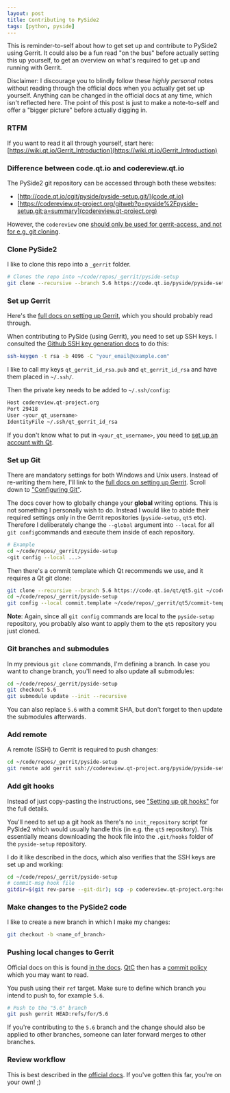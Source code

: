```yaml
---
layout: post
title: Contributing to PySide2
tags: [python, pyside]
---
```


This is reminder-to-self about how to get set up and contribute to PySide2 using Gerrit. It could also be a fun read "on the bus" before actually setting this up yourself, to get an overview on what's required to get up and running with Gerrit.

Disclaimer: I discourage you to blindly follow these _highly personal_ notes without reading through the official docs when you actually get set up yourself. Anything can be changed in the official docs at any time, which isn't reflected here. The point of this post is just to make a note-to-self and offer a "bigger picture" before actually digging in.

<!--more-->

### RTFM

If you want to read it all through yourself, start here: [https://wiki.qt.io/Gerrit_Introduction](https://wiki.qt.io/Gerrit_Introduction)


### Difference between code.qt.io and codereview.qt.io

The PySide2 git repository can be accessed through both these websites:

- [http://code.qt.io/cgit/pyside/pyside-setup.git/](code.qt.io)
- [https://codereview.qt-project.org/gitweb?p=pyside%2Fpyside-setup.git;a=summary](codereview.qt-project.org)

However, the `codereview` one [should only be used for gerrit-access, and not for e.g. git cloning](https://gitter.im/PySide/pyside2?at=59a01d95614889d475869e8e).


### Clone PySide2

I like to clone this repo into a `_gerrit` folder.

```bash
# Clones the repo into ~/code/repos/_gerrit/pyside-setup
git clone --recursive --branch 5.6 https://code.qt.io/pyside/pyside-setup.git ~/code/repos/_gerrit/pyside-setup
```


### Set up Gerrit

Here's the [full docs on setting up Gerrit](https://wiki.qt.io/Setting_up_Gerrit), which you should probably read through.

When contributing to PySide (using Gerrit), you need to set up SSH keys. I consulted the [Github SSH key generation docs](https://help.github.com/articles/generating-a-new-ssh-key-and-adding-it-to-the-ssh-agent/) to do this:

```bash
ssh-keygen -t rsa -b 4096 -C "your_email@example.com"
```

I like to call my keys `qt_gerrit_id_rsa.pub` and `qt_gerrit_id_rsa` and have them placed in `~/.ssh/`.

Then the private key needs to be added to `~/.ssh/config`:

```bash
Host codereview.qt-project.org
Port 29418
User <your_qt_username>
IdentityFile ~/.ssh/qt_gerrit_id_rsa
```

If you don't know what to put in `<your_qt_username>`, you need to [set up an account with Qt](https://login.qt.io/register).


### Set up Git

There are mandatory settings for both Windows and Unix users. Instead of re-writing them here, I'll link to the [full docs on setting up Gerrit](https://wiki.qt.io/Setting_up_Gerrit). Scroll down to ["Configuring Git"](https://wiki.qt.io/Setting_up_Gerrit#Configuring_Git).

The docs cover how to globally change your __global__ writing options. This is not something I personally wish to do. Instead I would like to abide their required settings only in the Gerrit repositories (`pyside-setup`, `qt5` etc). Therefore I deliberately change the `--global` argument into `--local` for all `git config`commands and execute them inside of each repository.

```bash
# Example
cd ~/code/repos/_gerrit/pyside-setup
<git config --local ...>
```

Then there's a commit template which Qt recommends we use, and it requires a Qt git clone:

```bash
git clone --recursive --branch 5.6 https://code.qt.io/qt/qt5.git ~/code/repos/_gerrit/qt5
cd ~/code/repos/_gerrit/pyside-setup
git config --local commit.template ~/code/repos/_gerrit/qt5/commit-template
```

**Note**: Again, since all `git config` commands are local to the `pyside-setup` repository, you probably also want to apply them to the `qt5` repository you just cloned.


### Git branches and submodules

In my previous `git clone` commands, I'm defining a branch. In case you want to change branch, you'll need to also update all submodules:

```bash
cd ~/code/repos/_gerrit/pyside-setup
git checkout 5.6
git submodule update --init --recursive
```

You can also replace `5.6` with a commit SHA, but don't forget to then update the submodules afterwards.


### Add remote

A remote (SSH) to Gerrit is required to push changes:

```bash
cd ~/code/repos/_gerrit/pyside-setup
git remote add gerrit ssh://codereview.qt-project.org/pyside/pyside-setup
```


### Add git hooks

Instead of just copy-pasting the instructions, see ["Setting up git hooks"](https://wiki.qt.io/Setting_up_Gerrit#Setting_up_git_hooks) for the full details.

You'll need to set up a git hook as there's no `init_repository` script for PySide2 which would usually handle this (in e.g. the `qt5` repository). This essentially means downloading the hook file into the `.git/hooks` folder of the `pyside-setup` repository.

I do it like described in the docs, which also verifies that the SSH keys are set up and working:

```bash
cd ~/code/repos/_gerrit/pyside-setup
# commit-msg hook file
gitdir=$(git rev-parse --git-dir); scp -p codereview.qt-project.org:hooks/commit-msg ${gitdir}/hooks/
```

### Make changes to the PySide2 code

I like to create a new branch in which I make my changes:

```bash
git checkout -b <name_of_branch>
```

### Pushing local changes to Gerrit

Official docs on this is found [in the docs](https://wiki.qt.io/Gerrit_Introduction). [QtC](http://qt.io) then has a [commit policy](https://wiki.qt.io/Commit_Policy) which you may want to read.

You push using their `ref` target. Make sure to define which branch you intend to push to, for example `5.6`.

```bash
# Push to the "5.6" branch
git push gerrit HEAD:refs/for/5.6
```

If you're contributing to the `5.6` branch and the change should also be applied to other branches, someone can later forward merges to other branches.


### Review workflow

This is best described in the [official docs](https://wiki.qt.io/Gerrit_Introduction#Review_Workflow). If you've gotten this far, you're on your own! ;)
